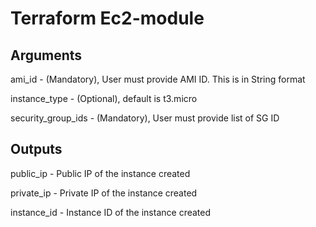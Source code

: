 # Terraform Ec2-module
## Arguments
ami_id - (Mandatory), User must provide AMI ID. This is in String format

instance_type - (Optional), default is t3.micro

security_group_ids - (Mandatory), User must provide list of SG ID

## Outputs
public_ip - Public IP of the instance created

private_ip - Private IP of the instance created

instance_id - Instance ID of the instance created 